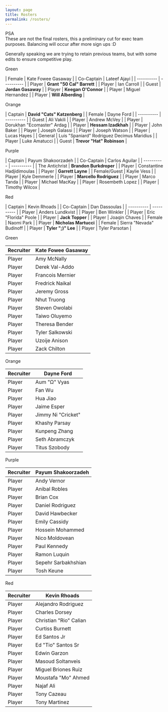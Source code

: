 ```yaml
---
layout: page
title: Rosters
permalink: /rosters/
---
```


<!-- begin row news updates -->
<div class="card bg-light text-center my-3">
<div class="card-header text-center">
    PSA
</div>
<div class="card-body" markdown=1>
These are not the final rosters, this a preliminary cut for exec team purposes. Balancing will occur after more sign ups :D

Generally speaking we are trying to retain previous teams, but with some edits to ensure competitive play.
</div>
</div>

<div class="row">

<div class="col-md-3 pb-2">
<div class="card">
<div class="card-header text-center text-white bg-green">Green</div>
<div class="card-body w-100" markdown=1>

| Female | Kate Fowee Gasaway |
| Co-Captain | Lateef Ajayi |
| ---------- | ---------- |
| Player | **Grant "50 Cal" Barrett** |
| Player | Ian Carroll |
| Guest | **Jordan Gasaway** |
| Player | **Keegan O'Connor** |
| Player | Miguel Hernandez |
| Player | **Will Alberding** |

</div>
</div>
</div>

<div class="col-md-3 pb-2">
<div class="card">
<div class="card-header text-center text-white bg-orange">Orange</div>
<div class="card-body w-100" markdown=1>

| Captain | **David "Cats" Katzenberg** |
| Female | Dayne Ford |
| ---------- | ---------- |
| Guest | Ali Vakili |
| Player | Andrew McVey |
| Player | Dorukhan "Ecomaster" Ardag |
| Player | **Hessam Izadkhah** |
| Player | John Baker |
| Player | Joseph Galassi |
| Player | Joseph Watson |
| Player | Lucas Hayes |
| General | Luis "Spaniard" Rodriguez Decimus Maridius |
| Player | Luke Amatucci |
| Guest | **Trevor "Hat" Robinson** |

</div>
</div>
</div>

<div class="col-md-3 pb-2">
<div class="card">
<div class="card-header text-center text-white bg-purple">Purple</div>
<div class="card-body w-100" markdown=1>

| Captain | Payum Shakoorzadeh |
| Co-Captain | Carlos Aguilar |
| ---------- | ---------- |
| The Antichrist | **Brandon Burkdroper** |
| Player | Constantine Hadjidimoulas |
| Player | **Garrett Layne** |
| Female/Guest | Kaylie Vess |
| Player | Kyle Demmerle |
| Player | **Marcello Rodriguez** |
| Player | Marco Tanda |
| Player | Michael MacKay |
| Player | Rosembeth Lopez |
| Player | Timothy Wilcox |

</div>
</div>
</div>

<div class="col-md-3 pb-2">
<div class="card">
<div class="card-header text-center text-white bg-red">Red</div>
<div class="card-body w-100" markdown=1>

| Captain | Kevin Rhoads |
| Co-Captain | Dan Dassoulas |
| ---------- | ---------- |
| Player | Anders Lundkvist |
| Player | Ben Winkler |
| Player | Eric "Florida" Poole |
| Player | **Jack Topper** |
| Player | Joaqin Chaves |
| Female | Naomi Park |
| Player | **Nicholas Martucci** |
| Female | Sierra "Nevada" Budinoff |
| Player | **Tyler ";)" Lee** |
| Player | Tyler Parsotan |

</div>
</div>
</div>

</div> <!-- end row -->


<div class="row">

<div class="col-md-3">
<div class="card">
<div class="card-header text-center text-white bg-green">Green</div>
<div class="card-body w-100" markdown=1>

| Recruiter | Kate Fowee Gasaway |
| ---------- | ---------- |
| Player | Amy McNally |
| Player | Derek Val-Addo |
| Player | Francois Mernier |
| Player | Fredrick Naikal |
| Player | Jeremy Gross |
| Player | Nhut Truong |
| Player | Steven Owolabi |
| Player | Taiwo Oluyemo |
| Player | Theresa Bender |
| Player | Tyler Salkowski |
| Player | Uzoije Anison |
| Player | Zack Chilton |

</div>
</div>
</div>

<div class="col-md-3">
<div class="card">
<div class="card-header text-center text-white bg-orange">Orange</div>
<div class="card-body w-100" markdown=1>

| Recruiter | Dayne Ford |
| ---------- | ---------- |
| Player | Aum "Ω" Vyas |
| Player | Fan Wu  |
| Player | Hua Jiao |
| Player | Jaime Esper |
| Player | Jimmy Ni "Cricket" |
| Player | Khashy Parsay |
| Player | Kunpeng Zhang  |
| Player | Seth Abramczyk |
| Player | Titus Szobody  |

</div>
</div>
</div>

<div class="col-md-3">
<div class="card">
<div class="card-header text-center text-white bg-purple">Purple</div>
<div class="card-body w-100" markdown=1>

| Recruiter | Payum Shakoorzadeh |
| ---------- | ---------- |
| Player | Andy Vernor  |
| Player | Anibal Robles  |
| Player | Brian Cox |
| Player | Daniel Rodriguez  |
| Player | David Hawbecker |
| Player | Emily Cassidy |
| Player | Hossein Mohammed |
| Player | Nico Moldovean  |
| Player | Paul Kennedy |
| Player | Ramon Luquin |
| Player | Sepehr Sarbakhshian |
| Player | Tosh Keune |

</div>
</div>
</div>

<div class="col-md-3">
<div class="card">
<div class="card-header text-center text-white bg-red">Red</div>
<div class="card-body w-100" markdown=1>

| Recruiter | Kevin Rhoads |
| ---------- | ---------- |
| Player | Alejandro Rodriguez |
| Player | Charles Dorsey |
| Player | Christian "Rio" Calian |
| Player | Curtiss Burnett |
| Player | Ed Santos Jr |
| Player | Ed "Tio" Santos Sr |
| Player | Edwin Garzon |
| Player | Masoud Soltanveis |
| Player | Miguel Briones Ruiz |
| Player | Moustafa "Mo" Ahmed |
| Player | Najaf Ali  |
| Player | Tony Cazeau |
| Player | Tony Martinez |

</div>
</div>
</div>

</div> <!-- end row -->
